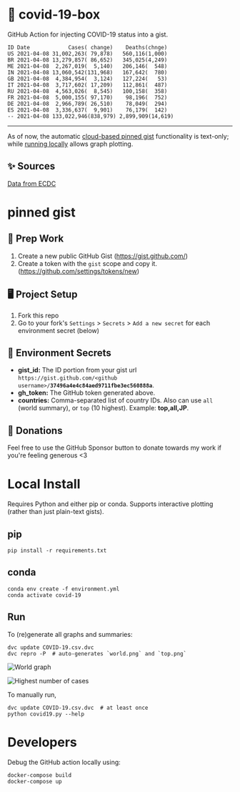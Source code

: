 # 🏥 covid-19-box

GitHub Action for injecting COVID-19 status into a gist.

```
ID Date            Cases( change)    Deaths(chnge)
US 2021-04-08 31,002,263( 79,878)   560,116(1,000)
BR 2021-04-08 13,279,857( 86,652)   345,025(4,249)
ME 2021-04-08  2,267,019(  5,140)   206,146(  548)
IN 2021-04-08 13,060,542(131,968)   167,642(  780)
GB 2021-04-08  4,384,954(  3,124)   127,224(   53)
IT 2021-04-08  3,717,602( 17,209)   112,861(  487)
RU 2021-04-08  4,563,026(  8,545)   100,158(  358)
FR 2021-04-08  5,000,155( 97,170)    98,196(  752)
DE 2021-04-08  2,966,789( 26,510)    78,049(  294)
ES 2021-04-08  3,336,637(  9,901)    76,179(  142)
-- 2021-04-08 133,022,946(838,979) 2,899,909(14,619)
```

---

As of now, the automatic [cloud-based pinned gist](#pinned-gist) functionality is text-only;
while [running locally](#local-install) allows graph plotting.

## ✨ Sources

[Data from ECDC](https://www.ecdc.europa.eu/en/publications-data/download-todays-data-geographic-distribution-covid-19-cases-worldwide)

# pinned gist

## 🎒 Prep Work
1. Create a new public GitHub Gist (https://gist.github.com/)
1. Create a token with the `gist` scope and copy it. (https://github.com/settings/tokens/new)

## 🖥 Project Setup
1. Fork this repo
1. Go to your fork's `Settings` > `Secrets` > `Add a new secret` for each environment secret (below)

## 🤫 Environment Secrets
- **gist_id:** The ID portion from your gist url `https://gist.github.com/<github username>/`**`37496a4e4c84aed9711fbe3ec560888a`**.
- **gh_token:** The GitHub token generated above.
- **countries:** Comma-separated list of country IDs. Also can use `all` (world summary), or `top` (10 highest). Example: **top,all,JP**.

## 💸 Donations

Feel free to use the GitHub Sponsor button to donate towards my work if you're feeling generous <3

# Local Install

Requires Python and either pip or conda. Supports interactive plotting (rather than just plain-text gists).

## pip

```
pip install -r requirements.txt
```

## conda

```
conda env create -f environment.yml
conda activate covid-19
```

## Run

To (re)generate all graphs and summaries:

```
dvc update COVID-19.csv.dvc
dvc repro -P  # auto-generates `world.png` and `top.png`
```

![World graph](world.png)

![Highest number of cases](top.png)

To manually run,

```
dvc update COVID-19.csv.dvc  # at least once
python covid19.py --help
```

# Developers

Debug the GitHub action locally using:

```
docker-compose build
docker-compose up
```

